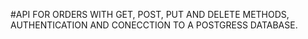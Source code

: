 #API FOR ORDERS WITH GET, POST, PUT AND DELETE METHODS, AUTHENTICATION AND CONECCTION TO A POSTGRESS DATABASE. 